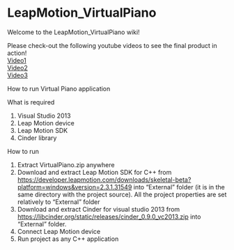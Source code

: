 # LeapMotion_VirtualPiano



Welcome to the LeapMotion_VirtualPiano wiki!

Please check-out the following youtube videos to see the final product in action!  
[Video1](https://www.youtube.com/watch?v=CCAPdETimXo)  
[Video2](https://www.youtube.com/watch?v=KUpZyjnkhMo)   
[Video3](https://www.youtube.com/watch?v=LNSuDC3pz8M)  

How to run Virtual Piano application  

What is required  
1. Visual Studio 2013  
2. Leap Motion device  
3. Leap Motion SDK  
4. Cinder library  

How to run  
1. Extract VirtualPiano.zip anywhere  
2. Download and extract Leap Motion SDK for C++ from  
https://developer.leapmotion.com/downloads/skeletal-beta?platform=windows&version=2.3.1.31549 into “External” folder (it is in the same directory with the project source). All the project properties are set relatively to “External” folder  
3. Download and extract Cinder for visual studio 2013 from  
https://libcinder.org/static/releases/cinder_0.9.0_vc2013.zip into “External” folder.  
4. Connect Leap Motion device 
5. Run project as any C++ application  
